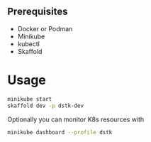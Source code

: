 ## Prerequisites

- Docker or Podman
- Minikube
- kubectl
- Skaffold

# Usage

```bash
minikube start
skaffold dev -p dstk-dev
```

Optionally you can monitor K8s resources with
```bash
minikube dashboard --profile dstk
```